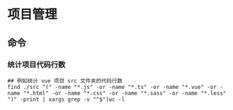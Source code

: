 # 项目管理

## 命令

### 统计项目代码行数

```shell
## 例如统计 vue 项目 src 文件夹的代码行数
find ./src "(" -name "*.js" -or -name "*.ts" -or -name "*.vue" -or -name "*.html" -or -name "*.css" -or -name "*.sass" -or -name "*.less" ")" -print | xargs grep -v "^$"|wc -l
```
